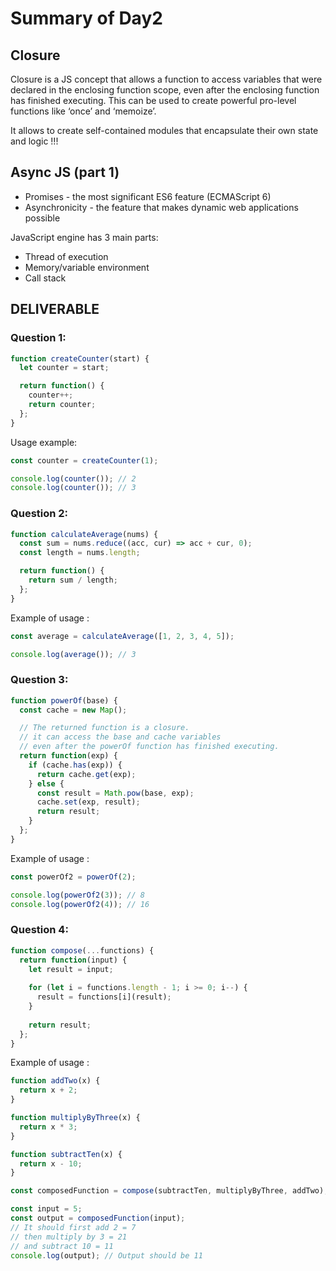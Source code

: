 
# Summary of Day2

## Closure
Closure is a JS concept that allows a function to access variables that were declared in the enclosing function scope, 
even after the enclosing function has finished executing. This can be used to create powerful pro-level 
functions like ‘once’ and ‘memoize’.

It allows to create self-contained modules that encapsulate their own state and logic !!!

## Async JS (part 1)
- Promises - the most significant ES6 feature (ECMAScript 6)
- Asynchronicity - the feature that makes dynamic web applications possible

JavaScript engine has 3 main parts:
- Thread of execution
- Memory/variable environment
- Call stack

## DELIVERABLE

### Question 1:

```js
function createCounter(start) {
  let counter = start;

  return function() {
    counter++;
    return counter;
  };
}
```
Usage example:
```js
const counter = createCounter(1);

console.log(counter()); // 2
console.log(counter()); // 3
```
### Question 2:

```js
function calculateAverage(nums) {
  const sum = nums.reduce((acc, cur) => acc + cur, 0);
  const length = nums.length;

  return function() {
    return sum / length;
  };
}
```
Example of usage :

```js
const average = calculateAverage([1, 2, 3, 4, 5]);

console.log(average()); // 3
```
### Question 3:

```js
function powerOf(base) {
  const cache = new Map();

  // The returned function is a closure.
  // it can access the base and cache variables
  // even after the powerOf function has finished executing.
  return function(exp) {
    if (cache.has(exp)) {
      return cache.get(exp);
    } else {
      const result = Math.pow(base, exp);
      cache.set(exp, result);
      return result;
    }
  };
}


```

Example of usage :

```js
const powerOf2 = powerOf(2);

console.log(powerOf2(3)); // 8
console.log(powerOf2(4)); // 16
```

### Question 4:

```js
function compose(...functions) {
  return function(input) {
    let result = input;
    
    for (let i = functions.length - 1; i >= 0; i--) {
      result = functions[i](result);
    }
    
    return result;
  };
}

```
Example of usage :
```js
function addTwo(x) {
  return x + 2;
}

function multiplyByThree(x) {
  return x * 3;
}

function subtractTen(x) {
  return x - 10;
}

const composedFunction = compose(subtractTen, multiplyByThree, addTwo);

const input = 5;
const output = composedFunction(input);
// It should first add 2 = 7
// then multiply by 3 = 21
// and subtract 10 = 11
console.log(output); // Output should be 11
```